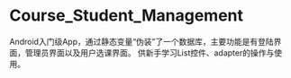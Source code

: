 # Course_Student_Management
Android入门级App，通过静态变量“伪装”了一个数据库，主要功能是有登陆界面，管理员界面以及用户选课界面。
供新手学习List控件、adapter的操作与使用。
